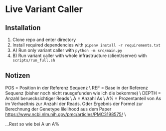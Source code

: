 # Live Variant Caller

## Installation
1. Clone repo and enter directory
2. Install required dependencies with ```pipenv install -r requirements.txt```
3. A) Run only variant caller with ```python -m src/main.py```
3. B) Run variant caller with whole infrastructure (client/server) with ``` scripts/run_full.sh```




## Notizen

POS = Position in der Referenz Sequenz  \\
REF = Base in der Referenz Sequenz (bisher noch nicht rausgefunden wie ich die bekomme) \\
DEPTH = Anzahl beruecksichtiger Reads \\
A = Anzahl As \\
A% = Prozentanteil von As im Verhaeltnis zur Anzahl der Reads. Oder Ergebnis der Formel zur Berechnung der Genetype lilelihood aus dem Paper https://www.ncbi.nlm.nih.gov/pmc/articles/PMC3198575/ \\


...Rest so wie bei A un A%



